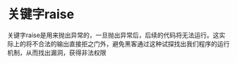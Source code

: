 # 关键字raise
关键字raise是用来抛出异常的，一旦抛出异常后，后续的代码将无法运行。这实际上的将不合法的输出直接拒之门外，避免黑客通过这种试探找出我们程序的运行机制，从而找出漏洞，获得非法权限